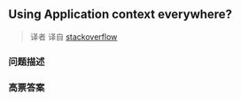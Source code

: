 ## Using Application context everywhere?

> 译者 译自 [stackoverflow](http://stackoverflow.com/questions/987072/using-application-context-everywhere) 

### 问题描述 

### 高票答案 

